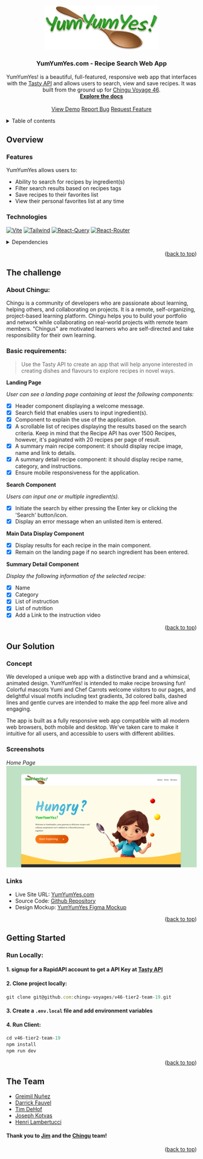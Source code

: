 <!-- Improved compatibility of back to top link: See: https://github.com/othneildrew/Best-README-Template/pull/73 -->

<a name="readme-top"></a>

<!--
*** Thanks for checking out the Best-README-Template. If you have a suggestion
*** that would make this better, please fork the repo and create a pull request
*** or simply open an issue with the tag "enhancement".
*** Don't forget to give the project a star!
*** Thanks again! Now go create something AMAZING! :D
-->

<!-- PROJECT SHIELDS -->
<!--
*** I'm using markdown "reference style" links for readability.
*** Reference links are enclosed in brackets [ ] instead of parentheses ( ).
*** See the bottom of this document for the declaration of the reference variables
*** for contributors-url, forks-url, etc. This is an optional, concise syntax you may use.
*** https://www.markdownguide.org/basic-syntax/#reference-style-links
-->

<!--PROJECT LOGO -->
<br />
<div align="center">
<a href="https://github.com/chingu-voyages/v46-tier2-team-19">
<img src="src/assets/brand/logo/yumyumyes-logo-m.png" style="max-width:300px;" />
</a>
<h3 align="center">YumYumYes.com - Recipe Search Web App</h3>
<p align="center">

YumYumYes! is a beautiful, full-featured, responsive web app that interfaces with the [Tasty API](https://rapidapi.com/apidojo/api/tasty) and allows users to search, view and save recipes. It was built from the ground up for [Chingu Voyage 46](https://github.com/chingu-voyages/voyage-project-tier2-recipes).
<br />
<a href="https://github.com/chingu-voyages/v46-tier2-team-19">
<strong>Explore the docs</strong></a>
<br />
<br />
<a href="http://www.YumYumYes.com/">View Demo</a>
<a href="https://github.com/chingu-voyages/v46-tier2-team-19/issues">Report Bug</a>
<a href="https://github.com/chingu-voyages/v46-tier2-team-19/issues">Request Feature</a>

</p>
</div>
<!-- TABLE OF CONTENTS -->
<details>
<summary> Table of contents</summary>
<ol>
<li>
    <a href='#overview'>Overview</a>
    <ul>
    <li><a href='#features'>Features</a></li>
    <li><a href='#technologies'>Technologies</a></li>
    </ul>

</li>
 <li>
 <a href='#the-challenge'>The challenge</a>
        <ul>
            <li><a href='#about-chingu'>About Chingu</a></li>
            <li><a href='#basic-requirements'>Basic requirements</a></li>
        </ul>
 </li>
<li>
   <a href='#our-solution'>Our Solution</a>
   <ul>
    <li><a href='#concept'>Concept</a></li>
    <li><a href='#screenshots'>Screenshots</a></li>
    <li><a href='#links'>Links</a></li>
   </ul>
</li>
<li>
    <a href="#getting-started">Getting Started</a>
    <ul>
        <li><a href="run-locally">Run Locally</a></li>
    </ul>
</li>
<li><a href="#the-team">The Team</a></li>
</ol>
</details>

## Overview

### Features

YumYumYes allows users to:

- Ability to search for recipes by ingredient(s)
- Filter search results based on recipes tags
- Save recipes to their favorites list
- View their personal favorites list at any time

### Technologies

[![Vite][Vite]][Vite-url]
[![Tailwind][Tailwind.css]][Tailwind-url]
[![React-Query][React-Query]][React-Query-url]
[![React-Router][React-Router]][React-Router-url]

<details>
<summary>Dependencies</summary>
<li>Vite.js</li>
<li>Tailwind.css</li>
<li>Headless UI</li>
<li>Axios</li>
<li>React Query</li>
<li>Prettier</li>
<li>ESLint</li>
</details>

<p align="right">(<a href="#readme-top">back to top</a>)</p>

## The challenge

### About Chingu:

Chingu is a community of developers who are passionate about learning, helping others, and collaborating on projects. It is a remote, self-organizing, project-based learning platform. Chingu helps you to build your portfolio and network while collaborating on real-world projects with remote team members. "Chingus" are motivated learners who are self-directed and take responsibility for their own learning.

### Basic requirements:

> Use the Tasty API to create an app that will help anyone interested in creating dishes and flavours to explore recipes in novel ways.

**Landing Page**

_User can see a landing page containing at least the following components:_

- [x] Header component displaying a welcome message.
- [x] Search field that enables users to input ingredient(s).
- [x] Component to explain the use of the application.
- [x] A scrollable list of recipes displaying the results based on the search criteria. Keep in mind that the Recipe API has over 1500 Recipes, however, it's paginated with 20 recipes per page of result.
- [x] A summary main recipe component: it should display recipe image, name and link to details.
- [x] A summary detail recipe component: it should display recipe name, category, and instructions.
- [x] Ensure mobile responsiveness for the application.

**Search Component**

_Users can input one or multiple ingredient(s)._

- [x] Initiate the search by either pressing the Enter key or clicking the 'Search' button/icon.
- [x] Display an error message when an unlisted item is entered.

**Main Data Display Component**

- [x] Display results for each recipe in the main component.
- [x] Remain on the landing page if no search ingredient has been entered.

**Summary Detail Component**

_Display the following information of the selected recipe:_

- [x] Name
- [x] Category
- [x] List of instruction
- [x] List of nutrition
- [x] Add a Link to the instruction video

<p align="right">(<a href="#readme-top">back to top</a>)</p>

## Our Solution

### Concept

We developed a unique web app with a distinctive brand and a whimsical, animated design. YumYumYes! is intended to make recipe browsing fun! Colorful mascots Yumi and Chef Carrots welcome visitors to our pages, and delightful visual motifs including text gradients, 3d colored balls, dashed lines and gentle curves are intended to make the app feel more alive and engaging.

The app is built as a fully responsive web app compatible with all modern web browsers, both mobile and desktop. We've taken care to make it intuitive for all users, and accessible to users with different abilities.

### Screenshots

<div style="display:flex;gap:1rem;flex-wrap:wrap;">
    <div style="flex:1;min-width: 200px;">
        <em>Home Page</em>
        <a href="public/screenshots/screenshot-home-dev.png">
            <img src="public/screenshots/screenshot-home-dev.png" alt="Home Page">
        </a>
    </div>
</div>

### Links

- Live Site URL: [YumYumYes.com](https://yumyumyes.com)
- Source Code: [Github Repository](https://github.com/chingu-voyages/v46-tier2-team-19)
- Design Mockup: [YumYumYes Figma Mockup](https://www.figma.com/file/CbJFJOPY0r5EbEpRSNrx9b/YumYumYes-wireframe)

<p align="right">(<a href="#readme-top">back to top</a>)</p>

<!-- GETTING STARTED -->

## Getting Started

### Run Locally:

#### 1. signup for a RapidAPI account to get a API Key at [Tasty API](https://rapidapi.com/apidojo/api/tasty)

#### 2. Clone project locally:

```javascript
git clone git@github.com:chingu-voyages/v46-tier2-team-19.git

```

#### 3. Create a `.env.local` file and add environment variables

#### 4. Run Client:

```javascript
cd v46-tier2-team-19
npm install
npm run dev
```

<p align="right">(<a href="#readme-top">back to top</a>)</p>

<!-- MEET THE TEAM -->

## The Team

- [Greimil Nuñez](https://github.com/Greimil)
- [Darrick Fauvel](https://github.com/DarrickFauvel)
- [Tim DeHof](https://github.com/timDeHof)
- [Joseph Kotvas](https://github.com/joekotvas)
- [Henri Lambertucci](https://github.com/henrike32)

#### Thank you to [Jim](https://github.com/jdmedlock) and the [Chingu](https://www.chingu.io/) team!

<p align="right">(<a href="#readme-top">back to top</a>)</p>

<!-- MARKDOWN LINKS & IMAGES -->
<!-- https://www.markdownguide.org/basic-syntax/#reference-style-links -->

[contributors-shield]: https://img.shields.io/github/contributors/github_username/repo_name.svg?style=for-the-badge
[contributors-url]: https://github.com/chingu-voyages/v46-tier2-team-19/graphs/contributors
[forks-shield]: https://img.shields.io/github/forks/github_username/repo_name.svg?style=for-the-badge
[forks-url]: https://github.com/chingu-voyages/v46-tier2-team-19/network/members
[stars-shield]: https://img.shields.io/github/stars/github_username/repo_name.svg?style=for-the-badge
[stars-url]: https://github.com/chingu-voyages/v46-tier2-team-19/stargazers
[issues-shield]: https://img.shields.io/github/issues/github_username/repo_name.svg?style=for-the-badge
[issues-url]: https://github.com/chingu-voyages/v46-tier2-team-19/issues
[license-shield]: https://img.shields.io/github/license/github_username/repo_name.svg?style=for-the-badge
[license-url]: https://github.com/chingu-voyages/v46-tier2-team-19/blob/master/LICENSE.txt
[product-screenshot]: images/screenshot.png
[Vite]: https://img.shields.io/badge/Vite-B73BFE?style=for-the-badge&logo=vite&logoColor=FFD62E
[Vite-url]: https://vitejs.dev/
[React.js]: https://img.shields.io/badge/React-20232A?style=for-the-badge&logo=react&logoColor=61DAFB
[React-url]: https://reactjs.org/
[Tailwind.css]: https://img.shields.io/badge/tailwindcss-%2338B2AC.svg?style=for-the-badge&logo=tailwind-css&logoColor=white
[Tailwind-url]: https://tailwindcss.com/
[React-Query]: https://img.shields.io/badge/React_Query-FF4154?style=for-the-badge&logo=React_Query&logoColor=white
[React-Query-url]: https://tanstack.com/query/latest
[React-Router]: https://img.shields.io/badge/React_Router-CA4245?style=for-the-badge&logo=react-router&logoColor=white
[React-Router-url]: https://reactrouter.com/en/main
[Vue.js]: https://img.shields.io/badge/Vue.js-35495E?style=for-the-badge&logo=vuedotjs&logoColor=4FC08D
[Vue-url]: https://vuejs.org/
[Angular.io]: https://img.shields.io/badge/Angular-DD0031?style=for-the-badge&logo=angular&logoColor=white
[Angular-url]: https://angular.io/
[Svelte.dev]: https://img.shields.io/badge/Svelte-4A4A55?style=for-the-badge&logo=svelte&logoColor=FF3E00
[Svelte-url]: https://svelte.dev/
[Laravel.com]: https://img.shields.io/badge/Laravel-FF2D20?style=for-the-badge&logo=laravel&logoColor=white
[Laravel-url]: https://laravel.com
[Bootstrap.com]: https://img.shields.io/badge/Bootstrap-563D7C?style=for-the-badge&logo=bootstrap&logoColor=white
[Bootstrap-url]: https://getbootstrap.com
[JQuery.com]: https://img.shields.io/badge/jQuery-0769AD?style=for-the-badge&logo=jquery&logoColor=white
[JQuery-url]: https://jquery.com
